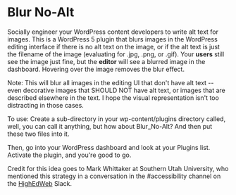 # Blur No-Alt

Socially engineer your WordPress content developers to write alt text for images. This is a WordPress 5 plugin that blurs images in the WordPress editing interface if there is no alt text on the image, or if the alt text is just the filename of the image (evaluating for .jpg, .png, or .gif). Your **users** still see the image just fine, but the **editor** will see a blurred image in the dashboard. Hovering over the image removes the blur effect.

Note: This will blur all images in the editing UI that don't have alt text -- even decorative images that SHOULD NOT have alt text, or images that are described elsewhere in the text. I hope the visual representation isn't too distracting in those cases.

To use: Create a sub-directory in your wp-content/plugins directory called, well, you can call it anything, but how about Blur_No-Alt? And then put these two files into it. 

Then, go into your WordPress dashboard and look at your Plugins list. Activate the plugin, and you're good to go.

Credit for this idea goes to Mark Whittaker at Southern Utah University, who mentioned this strategy in a conversation in the #accessibility channel on the [HighEdWeb](https://www.highedweb.org/) Slack.
